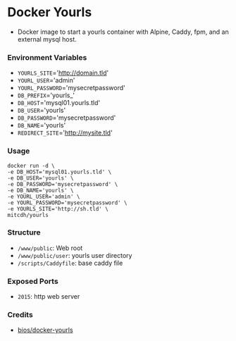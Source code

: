 # Docker Yourls

* Docker image to start a yourls container with Alpine, Caddy, fpm, and an external mysql host.

### Environment Variables
* `YOURLS_SITE`='http://domain.tld'
* `YOURL_USER`='admin'
* `YOURL_PASSWORD`='mysecretpassword'
* `DB_PREFIX`='yourls_'
* `DB_HOST`='mysql01.yourls.tld'
* `DB_USER`='yourls'
* `DB_PASSWORD`='mysecretpassword'
* `DB_NAME`='yourls'
* `REDIRECT_SITE`='http://mysite.tld'

### Usage
````
docker run -d \
-e DB_HOST='mysql01.yourls.tld' \
-e DB_USER='yourls' \
-e DB_PASSWORD='mysecretpassword' \
-e DB_NAME='yourls' \
-e YOURL_USER='admin' \
-e YOURL_PASSWORD='mysecretpassword' \
-e YOURLS_SITE='http://sh.tld' \
mitcdh/yourls
````

### Structure
* `/www/public`: Web root
* `/www/public/user`: yourls user directory
* `/scripts/Caddyfile`: base caddy file

### Exposed Ports
* `2015`: http web server

### Credits
* [bios/docker-yourls](https://hub.docker.com/r/bios/docker-yourls/)
